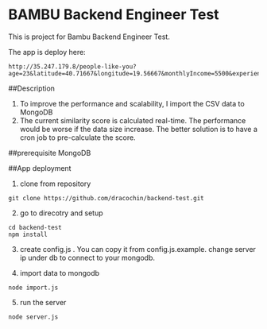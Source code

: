 # BAMBU Backend Engineer Test

This is project for Bambu Backend Engineer Test.

The app is deploy here:

```
http://35.247.179.8/people-like-you?age=23&latitude=40.71667&longitude=19.56667&monthlyIncome=5500&experienced=false
```

##Description

1.  To improve the performance and scalability, I import the CSV data to MongoDB
2.  The current similarity score is calculated real-time. The performance would be worse if the data size increase. The better solution is to have a cron job to pre-calculate the score.

##prerequisite
MongoDB

##App deployment

1.  clone from repository

```
git clone https://github.com/dracochin/backend-test.git
```

2.  go to direcotry and setup

```
cd backend-test
npm install
```

3.  create config.js . You can copy it from config.js.example. change server ip under db to connect to your mongodb.

4.  import data to mongodb

```
node import.js
```

5.  run the server

```
node server.js
```
